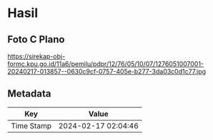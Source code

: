 # Hasil

## Foto C Plano

https://sirekap-obj-formc.kpu.go.id/11a6/pemilu/pdpr/12/76/05/10/07/1276051007001-20240217-013857--0630c9cf-0757-405e-b277-3da03c0d1c77.jpg


## Metadata

| Key        | Value               |
| ---------- | ------------------- |
| Time Stamp | 2024-02-17 02:04:46 |




